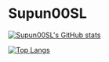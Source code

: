# Supun00SL

[![Supun00SL's GitHub stats](https://github-readme-stats.vercel.app/api?username=Supun00SL&count_private=true&show_icons=true&theme=radical)](https://github.com/Supun00SL/github-readme-stats)

[![Top Langs](https://github-readme-stats.vercel.app/api/top-langs/?username=Supun00SL)](https://github.com/Supun00SL/github-readme-stats)